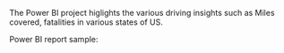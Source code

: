 
The Power BI project higlights the various driving insights such as Miles covered, fatalities in various states of US.


Power BI report sample:


